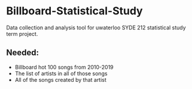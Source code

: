 # Billboard-Statistical-Study
Data collection and analysis tool for uwaterloo SYDE 212 statistical study term project.


## Needed:

- Billboard hot 100 songs from 2010-2019
- The list of artists in all of those songs
- All of the songs created by that artist
